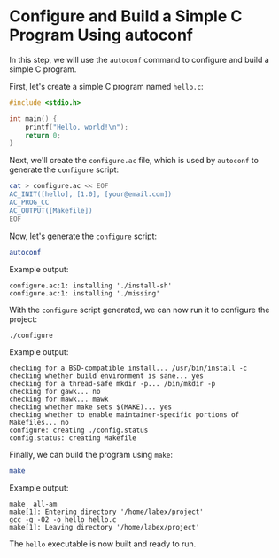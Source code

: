 # Configure and Build a Simple C Program Using autoconf

In this step, we will use the `autoconf` command to configure and build a simple C program.

First, let's create a simple C program named `hello.c`:

```c
#include <stdio.h>

int main() {
    printf("Hello, world!\n");
    return 0;
}
```

Next, we'll create the `configure.ac` file, which is used by `autoconf` to generate the `configure` script:

```bash
cat > configure.ac << EOF
AC_INIT([hello], [1.0], [your@email.com])
AC_PROG_CC
AC_OUTPUT([Makefile])
EOF
```

Now, let's generate the `configure` script:

```bash
autoconf
```

Example output:

```
configure.ac:1: installing './install-sh'
configure.ac:1: installing './missing'
```

With the `configure` script generated, we can now run it to configure the project:

```bash
./configure
```

Example output:

```
checking for a BSD-compatible install... /usr/bin/install -c
checking whether build environment is sane... yes
checking for a thread-safe mkdir -p... /bin/mkdir -p
checking for gawk... no
checking for mawk... mawk
checking whether make sets $(MAKE)... yes
checking whether to enable maintainer-specific portions of Makefiles... no
configure: creating ./config.status
config.status: creating Makefile
```

Finally, we can build the program using `make`:

```bash
make
```

Example output:

```
make  all-am
make[1]: Entering directory '/home/labex/project'
gcc -g -O2 -o hello hello.c
make[1]: Leaving directory '/home/labex/project'
```

The `hello` executable is now built and ready to run.
